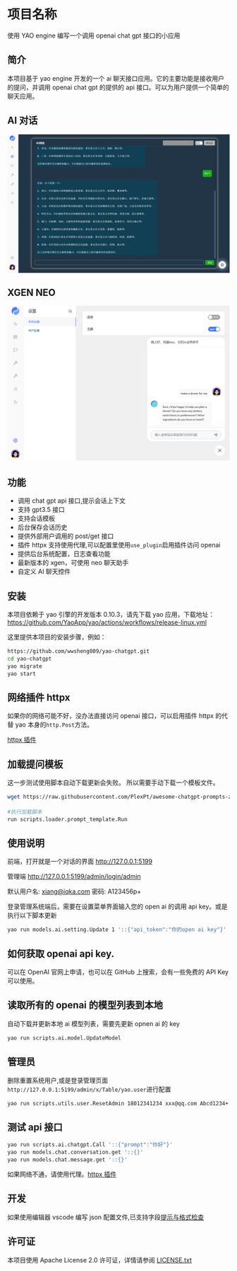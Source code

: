 # 项目名称

使用 YAO engine 编写一个调用 openai chat gpt 接口的小应用

## 简介

本项目基于 yao engine 开发的一个 ai 聊天接口应用。它的主要功能是接收用户的提问，并调用 openai chat gpt 的提供的 api 接口。可以为用户提供一个简单的聊天应用。

## AI 对话

![ai conversation](docs/ai-convesation.png)

## XGEN NEO

![neo](docs/yao-xgen-neo-assistant.png)

## 功能

- 调用 chat gpt api 接口,提示会话上下文
- 支持 gpt3.5 接口
- 支持会话模板
- 后台保存会话历史
- 提供外部用户调用的 post/get 接口
- 插件 httpx 支持使用代理,可以配置里使用`use_plugin`启用插件访问 openai
- 提供后台系统配置，日志查看功能
- 最新版本的 xgen，可使用 neo 聊天助手
- 自定义 AI 聊天控件

## 安装

本项目依赖于 yao 引擎的开发版本 0.10.3，请先下载 yao 应用，下载地址：
https://github.com/YaoApp/yao/actions/workflows/release-linux.yml

这里提供本项目的安装步骤，例如：

```sh
https://github.com/wwsheng009/yao-chatgpt.git
cd yao-chatgpt
yao migrate
yao start
```

## 网络插件 httpx

如果你的网络可能不好，没办法直接访问 openai 接口，可以启用插件 httpx 的代替 yao 本身的`http.Post`方法。

[httpx 插件](plugins/httpx/readme.md)

## 加载提问模板

这一步测试使用脚本自动下载更新会失败。
所以需要手动下载一个模板文件。

```sh
wget https://raw.githubusercontent.com/PlexPt/awesome-chatgpt-prompts-zh/main/README.md -O data/中文调教指南.md.txt

#执行加载脚本
run scripts.loader.prompt_template.Run

```

## 使用说明

前端，打开就是一个对话的界面
http://127.0.0.1:5199

管理端
http://127.0.0.1:5199/admin/login/admin

默认用户名:
xiang@iqka.com
密码:
A123456p+

登录管理系统端后，需要在设置菜单界面输入您的 open ai 的调用 api key。或是执行以下脚本更新

```sh
yao run models.ai.setting.Update 1 '::{"api_token":"你的open ai key"}'
```

## 如何获取 openai api key.

可以在 OpenAI 官网上申请，也可以在 GitHub 上搜索，会有一些免费的 API Key 可以使用。

## 读取所有的 openai 的模型列表到本地

自动下载并更新本地 ai 模型列表，需要先更新 opnen ai 的 key

```sh
yao run scripts.ai.model.UpdateModel

```

## 管理员

删除重置系统用户,或是登录管理页面`http://127.0.0.1:5199/admin/x/Table/yao.user`进行配置

```sh
yao run scripts.utils.user.ResetAdmin 18012341234 xxx@qq.com Abcd1234+
```

## 测试 api 接口

```sh
yao run scripts.ai.chatgpt.Call '::{"prompt":"你好"}'
yao run models.chat.conversation.get '::{}'
yao run models.chat.message.get '::{}'
```

如果网络不通，请使用代理。[httpx 插件](plugins/httpx/readme.md)

## 开发

如果使用编辑器 vscode 编写 json 配置文件,已支持字段[提示与格式检查](https://wwsheng009.github.io/yao-docs/Studio/%E7%BC%96%E8%BE%91%E5%99%A8vscode%E6%99%BA%E8%83%BD%E6%8F%90%E7%A4%BA.html#%E7%BC%96%E8%BE%91%E5%99%A8vscode%E6%99%BA%E8%83%BD%E6%8F%90%E7%A4%BA)

## 许可证

本项目使用 Apache License 2.0 许可证，详情请参阅 [LICENSE.txt](LICENSE)
